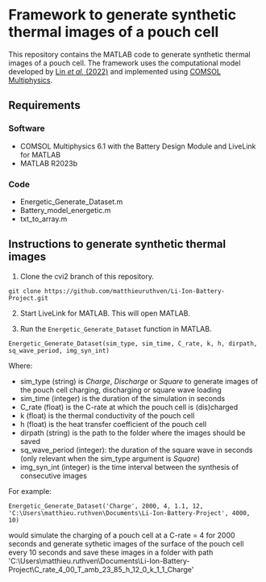 # Framework to generate synthetic thermal images of a pouch cell

This repository contains the MATLAB code to generate synthetic thermal images of a pouch cell. The framework uses the computational model developed by [Lin *et al.* (2022)](https://www.nature.com/articles/s44172-022-00005-8) and implemented using [COMSOL Multiphysics](https://www.comsol.com/).

## Requirements

### Software

- COMSOL Multiphysics 6.1 with the Battery Design Module and LiveLink for MATLAB
- MATLAB R2023b

### Code

- Energetic_Generate_Dataset.m
- Battery_model_energetic.m
- txt_to_array.m

## Instructions to generate synthetic thermal images

1. Clone the cvi2 branch of this repository.

```
git clone https://github.com/matthieuruthven/Li-Ion-Battery-Project.git
```

2. Start LiveLink for MATLAB. This will open MATLAB.

3. Run the `Energetic_Generate_Dataset` function in MATLAB.

```
Energetic_Generate_Dataset(sim_type, sim_time, C_rate, k, h, dirpath, sq_wave_period, img_syn_int)
```

Where:

- sim_type (string) is *Charge*, *Discharge* or *Square* to generate images of the pouch cell charging, discharging or square wave loading
- sim_time (integer) is the duration of the simulation in seconds
- C_rate (float) is the C-rate at which the pouch cell is (dis)charged
- k (float) is the thermal conductivity of the pouch cell
- h (float) is the heat transfer coefficient of the pouch cell
- dirpath (string) is the path to the folder where the images should be saved
- sq_wave_period (integer): the duration of the square wave in seconds (only relevant when the sim_type argument is *Square*)
- img_syn_int (integer) is the time interval between the synthesis of consecutive images

For example:

```
Energetic_Generate_Dataset('Charge', 2000, 4, 1.1, 12, 'C:\Users\matthieu.ruthven\Documents\Li-Ion-Battery-Project', 4000, 10)
```

would simulate the charging of a pouch cell at a C-rate = 4 for 2000 seconds and generate sythetic images of the surface of the pouch cell every 10 seconds and save these images in a folder with path 'C:\Users\matthieu.ruthven\Documents\Li-Ion-Battery-Project\C_rate_4_00_T_amb_23_85_h_12_0_k_1_1_Charge'